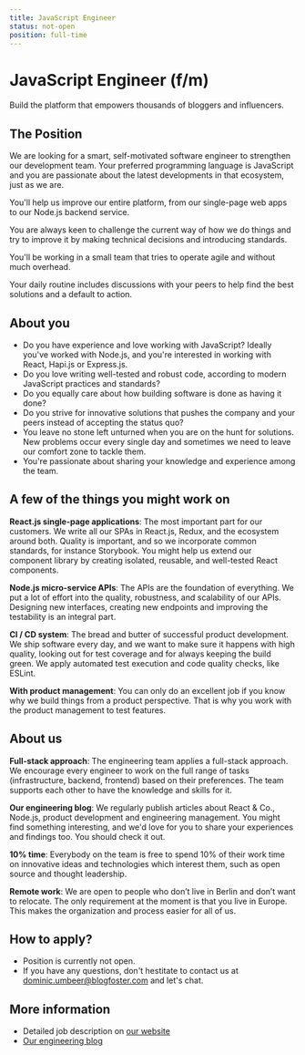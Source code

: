 ```yaml
---
title: JavaScript Engineer
status: not-open
position: full-time
---
```


# JavaScript Engineer (f/m)

Build the platform that empowers thousands of bloggers and influencers.

## The Position

We are looking for a smart, self-motivated software engineer to strengthen our development team. Your preferred programming language is JavaScript and you are passionate about the latest developments in that ecosystem, just as we are.

You'll help us improve our entire platform, from our single-page web apps to our Node.js backend service.

You are always keen to challenge the current way of how we do things and try to improve it by making technical decisions and introducing standards.

You'll be working in a small team that tries to operate agile and without much overhead.

Your daily routine includes discussions with your peers to help find the best solutions and a default to action.

## About you

- Do you have experience and love working with JavaScript? Ideally you've worked with Node.js, and you're interested in working with React, Hapi.js or Express.js.
- Do you love writing well-tested and robust code, according to modern JavaScript practices and standards?
- Do you equally care about how building software is done as having it done?
- Do you strive for innovative solutions that pushes the company and your peers instead of accepting the status quo?
- You leave no stone left unturned when you are on the hunt for solutions. New problems occur every single day and sometimes we need to leave our comfort zone to tackle them.
- You're passionate about sharing your knowledge and experience among the team.

## A few of the things you might work on

**React.js single-page applications**: The most important part for our customers. We write all our SPAs in React.js, Redux, and the ecosystem around both. Quality is important, and so we incorporate common standards, for instance Storybook. You might help us extend our component library by creating isolated, reusable, and well-tested React components.

**Node.js micro-service APIs**: The APIs are the foundation of everything. We put a lot of effort into the quality, robustness, and scalability of our APIs. Designing new interfaces, creating new endpoints and improving the testability is an integral part.

**CI / CD system**: The bread and butter of successful product development. We ship software every day, and we want to make sure it happens with high quality, looking out for test coverage and for always keeping the build green. We apply automated test execution and code quality checks, like ESLint.

**With product management**: You can only do an excellent job if you know why we build things from a product perspective. That is why you work with the product management to test features.

## About us

**Full-stack approach**: The engineering team applies a full-stack approach. We encourage every engineer to work on the full range of tasks (infrastructure, backend, frontend) based on their preferences. The team supports each other to have the knowledge and skills for it.

**Our engineering blog**: We regularly publish articles about React & Co., Node.js, product development and engineering management. You might find something interesting, and we'd love for you to share your experiences and findings too. You should check it out.

**10% time**: Everybody on the team is free to spend 10% of their work time on innovative ideas and technologies which interest them, such as open source and thought leadership.

**Remote work**: We are open to people who don’t live in Berlin and don’t want to relocate. The only requirement at the moment is that you live in Europe. This makes the organization and process easier for all of us.

## How to apply?

- Position is currently not open.
- If you have any questions, don't hestitate to contact us at dominic.umbeer@blogfoster.com and let's chat.

## More information

- Detailed job description on [our website](https://www.blogfoster.com/engineering/jobs/javascript-engineer/)
- [Our engineering blog](https://engineering.blogfoster.com)
